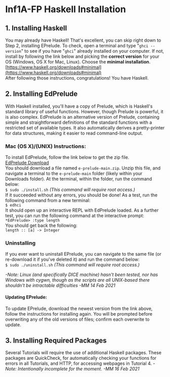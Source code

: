 # Inf1A-FP Haskell Installation

## 1. Installing Haskell
You may already have Haskell! That's excellent, you can skip right down to Step 2, installing EPrelude. To check, open a terminal and type "`ghci --version`" to see if you have "`ghci`" already installed on your computer. If not, install by following the link below and picking the **correct version** for your OS (Windows, OS X for Mac, Linux). Choose the **minimal installation**.  
[https://www.haskell.org/downloads#minimal](https://www.haskell.org/downloads#minimal)  
After following those instructions, congratulations! You have Haskell.

## 2. Installing EdPrelude
With Haskell installed, you'll have a copy of Prelude, which is Haskell's standard library of useful functions. However, though Prelude is powerful, it is also complex. EdPrelude is an alternative version of Prelude, containing simple and straightforward definitions of the standard functions with a restricted set of available types. It also automatically derives a pretty-printer for data structures, making it easier to read command-line output.

### Mac (OS X)/(UNIX) Instructions:
To install EdPrelude, follow the link below to get the zip file.  
[EdPrelude Download](https://github.com/MatthewMarmalade/e-prelude/archive/main.zip)  
You should download a file named `e-prelude-main.zip`. Unzip this file, and navigate a terminal to the `e-prelude-main` folder (likely within your Downloads folder). At the terminal, within the folder, run the command below:  
`$ sudo ./install.sh` *(This command will require root access.)*  
If it succeeded without any errors, you should be done! As a test, run the following command from a new terminal:  
`$ edhci`  
It should open up an interactive REPL with EdPrelude loaded. As a further test, you can run the following command at the interactive prompt:  
`*EdPrelude> :type length`  
You should get back the following:  
`length :: [a] -> Integer`  

### Uninstalling
If you ever want to uninstall EPrelude, you can navigate to the same file (or re-download it if you've deleted it) and run the command below:  
`$ sudo ./uninstall.sh` *(This command will require root access.)* 

*-Note: Linux (and specifically DICE machine) hasn't been tested, nor has Windows with cygwn, though as the scripts are all UNIX-based there shouldn't be intractable difficulties -MM 14 Feb 2021*
#### Updating EPrelude:
To update EPrelude, download the newest version from the link above, follow the instructions for installing again. You will be prompted before overwriting any of the old versions of files; confirm each overwrite to update.

## 3. Installing Required Packages
Several Tutorials will require the use of additional Haskell packages. These packages are QuickCheck, for automatically checking your functions for errors in all Tutorials, and HTTP, for accessing webpages in Tutorial 4.
*-Note: Intentionally incomplete for the moment. -MM 16 Feb 2021*
<!---
### Cabal
Cabal is a package manager for Haskell. It is probably the most straightforward method, but students have had problems with it before. If there any issues, consider the alternative methods. To install the Haskell packages we need, run the commands below from a terminal:  
`$ cabal update`  
`$ cabal install QuickCheck`
`$ cabal install HTTP`
-
### Stack - Awaits Analysis
Stack is a general workspace/project manager for Haskell that is also capable of managing packages and dependencies of projects. Its usage is more complicated, though it may be more reliable than cabal.
-
*-Note: In progress -MM 14 Feb 2021*
-
### Direct Dependency Download - Awaits Analysis
If the above truly aren't working, here is a way to directly download the modules in question so you can complete the tutorials. In general, the files you download will need to be placed in the same file as your tutorial file to be successfully imported.
-
*-Note: Potential option; has yet to be fully explored. -MM 14 Feb 2021*
-->
